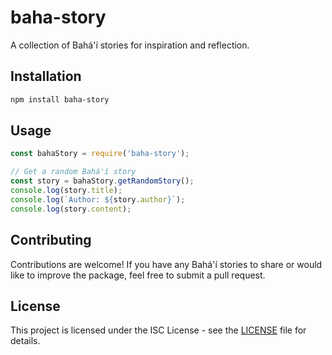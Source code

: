 # baha-story

A collection of Bahá'í stories for inspiration and reflection.

## Installation

```bash
npm install baha-story
```

## Usage

```javascript
const bahaStory = require('baha-story');

// Get a random Bahá'í story
const story = bahaStory.getRandomStory();
console.log(story.title);
console.log(`Author: ${story.author}`);
console.log(story.content);
```

## Contributing

Contributions are welcome! If you have any Bahá'í stories to share or would like to improve the package, feel free to submit a pull request.

## License

This project is licensed under the ISC License - see the [LICENSE](LICENSE) file for details.
